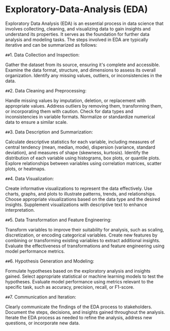 # Exploratory-Data-Analysis (EDA)
Exploratory Data Analysis (EDA) is an essential process in data science that involves collecting, cleaning, and visualizing data to gain insights and understand its properties. It serves as the foundation for further data analysis and modeling tasks. The steps involved in EDA are typically iterative and can be summarized as follows:

`##`1. Data Collection and Inspection:

Gather the dataset from its source, ensuring it's complete and accessible.
Examine the data format, structure, and dimensions to assess its overall organization.
Identify any missing values, outliers, or inconsistencies in the data.

`##`2. Data Cleaning and Preprocessing:

Handle missing values by imputation, deletion, or replacement with appropriate values.
Address outliers by removing them, transforming them, or incorporating them with caution.
Check for data types and inconsistencies in variable formats.
Normalize or standardize numerical data to ensure a similar scale.

`##`3. Data Description and Summarization:

Calculate descriptive statistics for each variable, including measures of central tendency (mean, median, mode), dispersion (variance, standard deviation), and measures of shape (skewness, kurtosis).
Identify the distribution of each variable using histograms, box plots, or quantile plots.
Explore relationships between variables using correlation matrices, scatter plots, or heatmaps.

`##`4. Data Visualization:

Create informative visualizations to represent the data effectively.
Use charts, graphs, and plots to illustrate patterns, trends, and relationships.
Choose appropriate visualizations based on the data type and the desired insights.
Supplement visualizations with descriptive text to enhance interpretation.

`##`5. Data Transformation and Feature Engineering:

Transform variables to improve their suitability for analysis, such as scaling, discretization, or encoding categorical variables.
Create new features by combining or transforming existing variables to extract additional insights.
Evaluate the effectiveness of transformations and feature engineering using model performance metrics.

`##`6. Hypothesis Generation and Modeling:

Formulate hypotheses based on the exploratory analysis and insights gained.
Select appropriate statistical or machine learning models to test the hypotheses.
Evaluate model performance using metrics relevant to the specific task, such as accuracy, precision, recall, or F1-score.

`##`7. Communication and Iteration:

Clearly communicate the findings of the EDA process to stakeholders.
Document the steps, decisions, and insights gained throughout the analysis.
Iterate the EDA process as needed to refine the analysis, address new questions, or incorporate new data.
